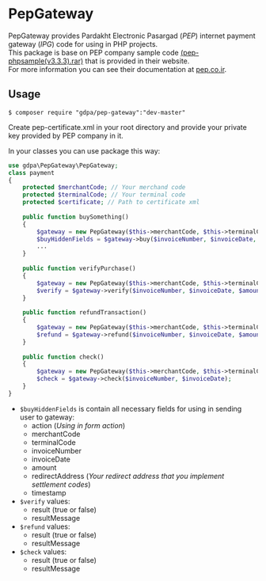 # PepGateway
PepGateway provides Pardakht Electronic Pasargad (_PEP_) internet payment gateway (_IPG_) code for using in PHP projects.  
This package is base on PEP company sample code [(pep-phpsample(v3.3.3).rar)](https://pep.co.ir//uploads/pep-phpsample(v3.3.3).rar) that is provided in their website.  
For more information you can see their documentation at [pep.co.ir](https://www.pep.co.ir/ipg/).    
## Usage

`$ composer require "gdpa/pep-gateway":"dev-master"`

Create pep-certificate.xml in your root directory and provide your private key provided by PEP company in it.

In your classes you can use package this way:

```PHP 
use gdpa\PepGateway\PepGateway;
class payment
{
    protected $merchantCode; // Your merchand code
    protected $terminalCode; // Your terminal code
    protected $certificate; // Path to certificate xml
    
    public function buySomething()
    {
        $gateway = new PepGateway($this->merchantCode, $this->terminalCode, $this->certificate);
        $buyHiddenFields = $gateway->buy($invoiceNumber, $invoiceDate, $amount, $redirectAddress, $timestamp);
        ...
    }
    
    public function verifyPurchase()
    {
        $gateway = new PepGateway($this->merchantCode, $this->terminalCode, $this->certificate);
        $verify = $gateway->verify($invoiceNumber, $invoiceDate, $amount, $timestamp);
    }
    
    public function refundTransaction()
    {
        $gateway = new PepGateway($this->merchantCode, $this->terminalCode, $this->certificate);
        $refund = $gateway->refund($invoiceNumber, $invoiceDate, $amount, $timestamp);
    }
    
    public function check()
    {
        $gateway = new PepGateway($this->merchantCode, $this->terminalCode, $this->certificate);
        $check = $gateway->check($invoiceNumber, $invoiceDate);
    }
}
```  
* `$buyHiddenFields` is contain all necessary fields for using in sending user to gateway:
    * action (_Using in form action_)
    * merchantCode
    * terminalCode
    * invoiceNumber
    * invoiceDate
    * amount
    * redirectAddress (_Your redirect address that you implement settlement codes_)
    * timestamp  
* `$verify` values:
    * result (true or false)
    * resultMessage
* `$refund` values:
    * result (true or false)
    * resultMessage
* `$check` values:
    * result (true or false)
    * resultMessage

